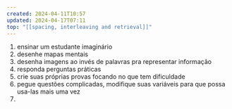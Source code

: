 ```yaml
---
created: 2024-04-11T10:57
updated: 2024-04-17T07:11
top: "[[spacing, interleaving and retrieval]]"
---
```

1. ensinar um estudante imaginário
2. desenhe mapas mentais
3. desenha imagens ao invés de palavras pra representar informação
4. responda perguntas práticas
5. crie suas próprias provas focando no que tem dificuldade
6. pegue questões complicadas, modifique suas variáveis para que possa usa-las mais uma vez
7. 